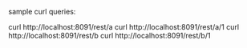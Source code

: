 
sample curl queries:

curl http://localhost:8091/rest/a
curl http://localhost:8091/rest/a/1
curl http://localhost:8091/rest/b
curl http://localhost:8091/rest/b/1